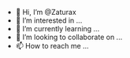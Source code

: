 - 👋 Hi, I’m @Zaturax
- 👀 I’m interested in ...
- 🌱 I’m currently learning ...
- 💞️ I’m looking to collaborate on ...
- 📫 How to reach me ...

<!---
Zaturax/Zaturax is a ✨ special ✨ repository because its `README.md` (this file) appears on your GitHub profile.
You can click the Preview link to take a look at your changes.
--->
